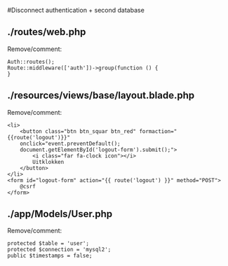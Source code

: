 #Disconnect authentication + second database

## ./routes/web.php
Remove/comment:

```
Auth::routes();
Route::middleware(['auth'])->group(function () {
}
```

## ./resources/views/base/layout.blade.php
Remove/comment:

```
<li>
    <button class="btn btn_squar btn_red" formaction="{{route('logout')}}"
    onclick="event.preventDefault();
    document.getElementById('logout-form').submit();">
        <i class="far fa-clock icon"></i>
        Uitklokken
    </button>
</li>
<form id="logout-form" action="{{ route('logout') }}" method="POST">
    @csrf
</form>
```

## ./app/Models/User.php
Remove/comment:

```
protected $table = 'user';
protected $connection = 'mysql2';
public $timestamps = false;
```